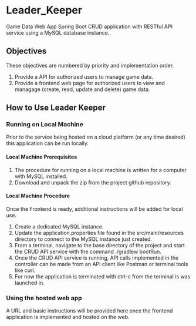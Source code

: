 # Leader_Keeper
Game Data Web App
Spring Boot CRUD application with RESTful API service using a MySQL database instance.

## Objectives  
These objectives are numbered by priority and implementation order.
1. Provide a API for authorized users to manage game data. 
2. Provide a frontend web page for authorized users to view and managage (create, read, update and delete) game data.

## How to Use Leader Keeper
### Running on Local Machine 
Prior to the service being hosted on a cloud platform (or any time desired) this application can be run locally.
#### Local Machine Prerequisites
1. The procedure for running on a local machine is written for a computer with  MySQL installed.
2. Download and unpack the zip from the project github repository.
#### Local Machine Procedure
Once the Frontend is ready, additional instructions will be added for local use.
1. Create a dedicated MySQL instance. 
2. Update the application.properties file found in the src/main/resources directory to connect to the MySQL instance just created.
3. From a terminal, navigate to the base directory of the project and start the CRUD API service with the command ./gradlew bootRun.
4. Once the CRUD API service is running, API calls implemented in the controller can be made from an API client like Postman or terminal tools like curl.
5. For now the application is terminated with ctrl-c from the terminal is was launched in.
### Using the hosted web app
A URL and basic instructions will be provided here once the frontend application is implemented and hosted on the web.
